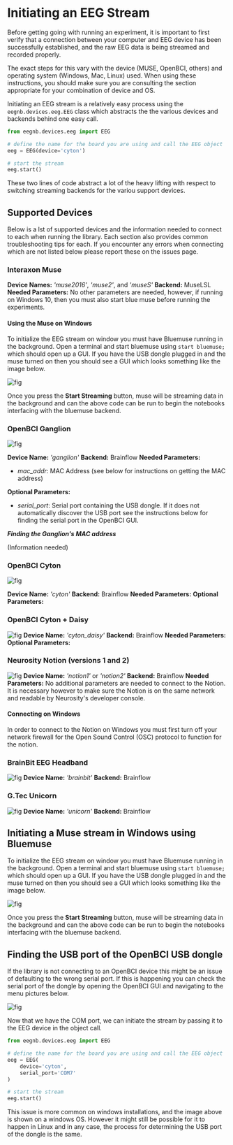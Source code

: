 # Initiating an EEG Stream

Before getting going with running an experiment, it is important to first verify that a connection between your computer and EEG device has been successfully established, and the raw EEG data is being streamed and recorded properly.

The exact steps for this vary with the device (MUSE, OpenBCI, others) and operating system (Windows, Mac, Linux) used. When using these instructions, you should make sure you are consulting the section appropriate for your combination of device and OS.

Initiating an EEG stream is a relatively easy process using the `eegnb.devices.eeg.EEG` class which abstracts the
the various devices and backends behind one easy call.

```python
from eegnb.devices.eeg import EEG

# define the name for the board you are using and call the EEG object
eeg = EEG(device='cyton')

# start the stream
eeg.start()
```

These two lines of code abstract a lot of the heavy lifting with respect to switching streaming backends for the variou support devices.


## Supported Devices

Below is a lst of supported devices and the information needed to connect to each when running the library. Each section also provides common troubleshooting tips for each. If you encounter any errors when connecting which are not listed below please report these on the issues page.

### Interaxon Muse
**Device Names:** *'muse2016'*, *'muse2'*, and *'museS'*
**Backend:** MuseLSL
**Needed Parameters:**  No other parameters are needed, however, if running on Windows 10, then you must also start blue muse before running the experiments.

#### Using the Muse on Windows
To initialize the EEG stream on window you must have Bluemuse running in the background. Open a terminal and start
bluemuse using `start bluemuse;` which should open up a GUI. If you have the USB dongle plugged in and the muse turned on
then you should see a GUI which looks something like the image below.

![fig](../img/bluemuse.PNG)

Once you press the **Start Streaming** button, muse will be streaming data in the background and can the above code can
be run to begin the notebooks interfacing with the bluemuse backend.

### OpenBCI Ganglion
![fig](../img/ganglion.png)

**Device Name:** *'ganglion'*
**Backend:** Brainflow
**Needed Parameters:**
* *mac_addr*: MAC Address (see below for instructions on getting the MAC address)

**Optional Parameters:**
* *serial_port*: Serial port containing the USB dongle. If it does not automatically discover the USB port see the instructions below for finding the serial port in the OpenBCI GUI.


***Finding the Ganglion's MAC address***

(Information needed)

### OpenBCI Cyton
![fig](../img/cyton.png)

**Device Name:** *'cyton'*
**Backend:** Brainflow
**Needed Parameters:**
**Optional Parameters:**

### OpenBCI Cyton + Daisy
![fig](../img/cyton_daisy.png)
**Device Name:** *'cyton_daisy'*
**Backend:** Brainflow
**Needed Parameters:**
**Optional Parameters:**

### Neurosity Notion (versions 1 and 2)
![fig](../img/notion.png)
**Device Name:** *'notion1'* or *'notion2'*
**Backend:** Brainflow
**Needed Parameters:**  No additional parameters are needed to connect to the Notion. It is necessary however to make sure the Notion is on the same network and readable by Neurosity's developer console.

#### Connecting on Windows
In order to connect to the Notion on Windows you must first turn off your network firewall for the Open Sound Control (OSC) protocol to function for the notion.

### BrainBit EEG Headband
![fig](../img/brainbit.png)
**Device Name:** *'brainbit'*
**Backend:** Brainflow

### G.Tec Unicorn
![fig](../img/gtec-unicorn.jpg)
**Device Name:** *'unicorn'*
**Backend:** Brainflow



## Initiating a Muse stream in Windows using Bluemuse
To initialize the EEG stream on window you must have Bluemuse running in the background. Open a terminal and start
bluemuse using `start bluemuse;` which should open up a GUI. If you have the USB dongle plugged in and the muse turned on
then you should see a GUI which looks something like the image below.

![fig](../img/bluemuse.PNG)

Once you press the **Start Streaming** button, muse will be streaming data in the background and can the above code can
be run to begin the notebooks interfacing with the bluemuse backend.


## Finding the USB port of the OpenBCI USB dongle
If the library is not connecting to an OpenBCI device this might be an issue of defaulting to the wrong serial
port. If this is happening you can check the serial port of the dongle by opening the OpenBCI GUI and navigating to the
menu pictures below.

![fig](../img/windows_usb_select.PNG)

Now that we have the COM port, we can initiate the stream by passing it to the EEG device in the object call.
```python
from eegnb.devices.eeg import EEG

# define the name for the board you are using and call the EEG object
eeg = EEG(
    device='cyton',
    serial_port='COM7'
)

# start the stream
eeg.start()
```

This issue is more common on windows installations, and the image above is shown on a windows OS. However it might still
be possible for it to happen in Linux and in any case, the process for determining the USB port of the dongle is the same.

